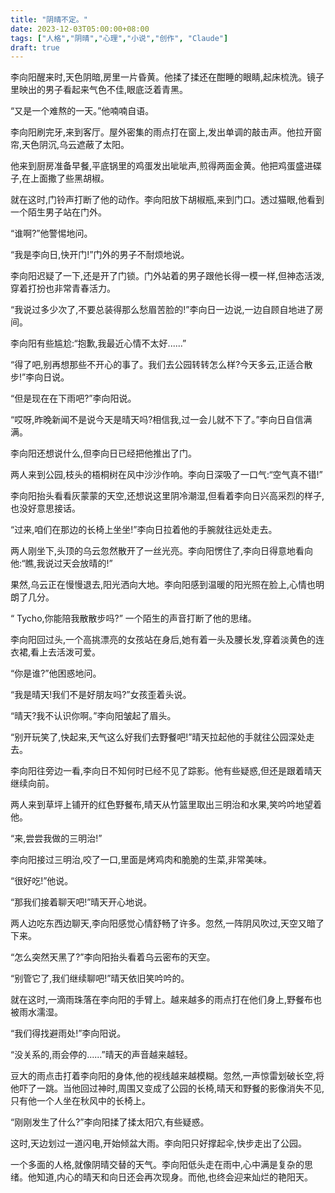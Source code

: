 ```yaml
---
title: "阴晴不定。"
date: 2023-12-03T05:00:00+08:00
tags: ["人格","阴晴","心理","小说","创作", "Claude"]
draft: true
--- 
```


李向阳醒来时,天色阴暗,房里一片昏黄。他揉了揉还在酣睡的眼睛,起床梳洗。镜子里映出的男子看起来气色不佳,眼底泛着青黑。

“又是一个难熬的一天。”他喃喃自语。

李向阳刷完牙,来到客厅。屋外密集的雨点打在窗上,发出单调的敲击声。他拉开窗帘,天色阴沉,乌云遮蔽了太阳。

他来到厨房准备早餐,平底锅里的鸡蛋发出呲呲声,煎得两面金黄。他把鸡蛋盛进碟子,在上面撒了些黑胡椒。

就在这时,门铃声打断了他的动作。李向阳放下胡椒瓶,来到门口。透过猫眼,他看到一个陌生男子站在门外。

“谁啊?”他警惕地问。

“我是李向日,快开门!”门外的男子不耐烦地说。

李向阳迟疑了一下,还是开了门锁。门外站着的男子跟他长得一模一样,但神态活泼,穿着打扮也非常青春活力。

“我说过多少次了,不要总装得那么愁眉苦脸的!”李向日一边说,一边自顾自地进了房间。

李向阳有些尴尬:“抱歉,我最近心情不太好......”

“得了吧,别再想那些不开心的事了。我们去公园转转怎么样?今天多云,正适合散步!”李向日说。

“但是现在在下雨吧?”李向阳说。

“哎呀,昨晚新闻不是说今天是晴天吗?相信我,过一会儿就不下了。”李向日自信满满。

李向阳还想说什么,但李向日已经把他推出了门。

两人来到公园,枝头的梧桐树在风中沙沙作响。李向日深吸了一口气:“空气真不错!”

李向阳抬头看看灰蒙蒙的天空,还想说这里阴冷潮湿,但看着李向日兴高采烈的样子,也没好意思接话。

“过来,咱们在那边的长椅上坐坐!”李向日拉着他的手腕就往远处走去。

两人刚坐下,头顶的乌云忽然散开了一丝光亮。李向阳愣住了,李向日得意地看向他:“瞧,我说过天会放晴的!”

果然,乌云正在慢慢退去,阳光洒向大地。李向阳感到温暖的阳光照在脸上,心情也明朗了几分。

“ Tycho,你能陪我散散步吗?” 一个陌生的声音打断了他的思绪。

李向阳回过头,一个高挑漂亮的女孩站在身后,她有着一头及腰长发,穿着淡黄色的连衣裙,看上去活泼可爱。

“你是谁?”他困惑地问。

“我是晴天!我们不是好朋友吗?”女孩歪着头说。

“晴天?我不认识你啊。”李向阳皱起了眉头。

“别开玩笑了,快起来,天气这么好我们去野餐吧!”晴天拉起他的手就往公园深处走去。

李向阳往旁边一看,李向日不知何时已经不见了踪影。他有些疑惑,但还是跟着晴天继续向前。

两人来到草坪上铺开的红色野餐布,晴天从竹篮里取出三明治和水果,笑吟吟地望着他。

“来,尝尝我做的三明治!”

李向阳接过三明治,咬了一口,里面是烤鸡肉和脆脆的生菜,非常美味。

“很好吃!”他说。

“那我们接着聊天吧!”晴天开心地说。

两人边吃东西边聊天,李向阳感觉心情舒畅了许多。忽然,一阵阴风吹过,天空又暗了下来。

“怎么突然天黑了?”李向阳抬头看着乌云密布的天空。

“别管它了,我们继续聊吧!”晴天依旧笑吟吟的。

就在这时,一滴雨珠落在李向阳的手臂上。越来越多的雨点打在他们身上,野餐布也被雨水濡湿。

“我们得找避雨处!”李向阳说。

“没关系的,雨会停的......”晴天的声音越来越轻。

豆大的雨点击打着李向阳的身体,他的视线越来越模糊。忽然,一声惊雷划破长空,将他吓了一跳。当他回过神时,周围又变成了公园的长椅,晴天和野餐的影像消失不见,只有他一个人坐在秋风中的长椅上。

“刚刚发生了什么?”李向阳揉了揉太阳穴,有些疑惑。

这时,天边划过一道闪电,开始倾盆大雨。李向阳只好撑起伞,快步走出了公园。

一个多面的人格,就像阴晴交替的天气。李向阳低头走在雨中,心中满是复杂的思绪。他知道,内心的晴天和向日还会再次现身。而他,也终会迎来灿烂的艳阳天。